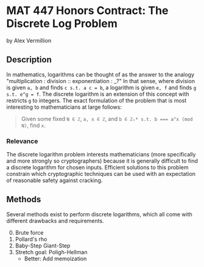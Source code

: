 # MAT 447 Honors Contract: The Discrete Log Problem

by Alex Vermillion

## Description

In mathematics, logarithms can be thought of as the answer to the
analogy "multiplication : division :: exponentiation : \_?"
In that sense, where division is given `a, b` and finds `c s.t. a
c = b`, a logarithm is given `e, f` and finds `g s.t. e^g = f`.
The discrete logarithm is an extension of this concept with
restricts `g` to integers.
The exact formulation of the problem that is most interesting to
mathematicians at large follows:
> Given some fixed `N ∈ ℤ`, `a, x ∈ ℤ`, and `b ∈ ℤₙ* s.t. b ===
> a^x (mod N)`, find `x`.

### Relevance

The discrete logarithm problem interests mathematicians (more
specifically and more strongly so cryptographers) because it is
generally difficult to find a discrete logarithm for chosen
inputs.
Efficient solutions to this problem constrain which cryptographic
techniques can be used with an expectation of reasonable safety
against cracking.

## Methods

Several methods exist to perform discrete logarithms, which all
come with different drawbacks and requirements.

0. Brute force
1. Pollard's rho
2. Baby-Step Giant-Step
3. Stretch goal: Poligh-Hellman
   - Better: Add memoization
